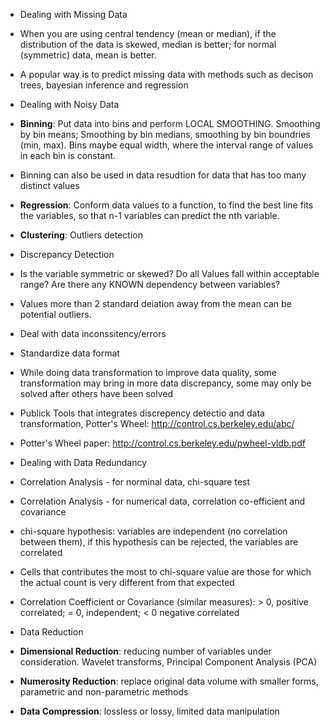 
* Dealing with Missing Data
 * When you are using central tendency (mean or median), if the distribution of the data is skewed, median is better; 
 for normal (symmetric) data, mean is better.
 * A popular way is to predict missing data with methods such as decison trees, bayesian inference and regression
 
 * Dealing with Noisy Data
  * <b>Binning</b>: Put data into bins and perform LOCAL SMOOTHING. Smoothing by bin means; Smoothing by bin medians, smoothing by bin boundries (min, max). Bins maybe equal width, where the interval range of values in each bin is constant.
  * Binning can also be used in data resudtion for data that has too many distinct values
  * <b>Regression</b>: Conform data values to a function, to find the best line fits the variables, so that n-1 variables can predict the nth variable.
  * <b>Clustering</b>: Outliers detection

* Discrepancy Detection
 * Is the variable symmetric or skewed? Do all Values fall within acceptable range? Are there any KNOWN dependency between variables?
 * Values more than 2 standard deiation away from the mean can be potential outliers.
 * Deal with data inconssitency/errors
 * Standardize data format
 * While doing data transformation to improve data quality, some transformation may bring in more data discrepancy, some may only be solved after others have been solved
 * Publick Tools that integrates discrepency detectio and data transformation, Potter's Wheel: http://control.cs.berkeley.edu/abc/
 * Potter's Wheel paper: http://control.cs.berkeley.edu/pwheel-vldb.pdf
 
 * Dealing with Data Redundancy
  * Correlation Analysis - for norminal data, chi-square test
  * Correlation Analysis - for numerical data, correlation co-efficient and covariance
  * chi-square hypothesis: variables are independent (no correlation between them), if this hypothesis can be rejected, the variables are correlated
  * Cells that contributes the most to chi-square value are those for which the actual count is very different from that expected
  * Correlation Coefficient or Covariance (similar measures): > 0, positive correlated; = 0, independent; < 0 negative correlated
  
 * Data Reduction
  * <b>Dimensional Reduction</b>: reducing number of variables under consideration. Wavelet transforms, Principal Component Analysis (PCA)
  * <b>Numerosity Reduction</b>: replace original data volume with smaller forms, parametric and non-parametric methods
  * <b>Data Compression</b>: lossless or lossy, limited data manipulation
  
